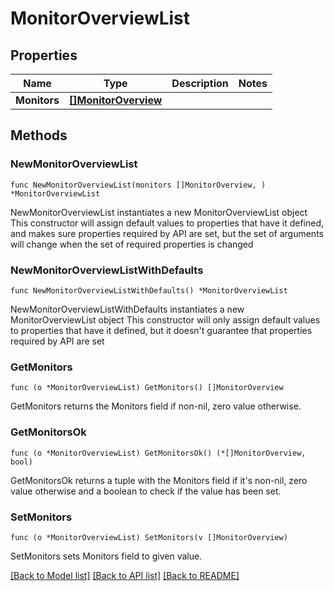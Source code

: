 # MonitorOverviewList

## Properties

Name | Type | Description | Notes
------------ | ------------- | ------------- | -------------
**Monitors** | [**[]MonitorOverview**](MonitorOverview.md) |  | 

## Methods

### NewMonitorOverviewList

`func NewMonitorOverviewList(monitors []MonitorOverview, ) *MonitorOverviewList`

NewMonitorOverviewList instantiates a new MonitorOverviewList object
This constructor will assign default values to properties that have it defined,
and makes sure properties required by API are set, but the set of arguments
will change when the set of required properties is changed

### NewMonitorOverviewListWithDefaults

`func NewMonitorOverviewListWithDefaults() *MonitorOverviewList`

NewMonitorOverviewListWithDefaults instantiates a new MonitorOverviewList object
This constructor will only assign default values to properties that have it defined,
but it doesn't guarantee that properties required by API are set

### GetMonitors

`func (o *MonitorOverviewList) GetMonitors() []MonitorOverview`

GetMonitors returns the Monitors field if non-nil, zero value otherwise.

### GetMonitorsOk

`func (o *MonitorOverviewList) GetMonitorsOk() (*[]MonitorOverview, bool)`

GetMonitorsOk returns a tuple with the Monitors field if it's non-nil, zero value otherwise
and a boolean to check if the value has been set.

### SetMonitors

`func (o *MonitorOverviewList) SetMonitors(v []MonitorOverview)`

SetMonitors sets Monitors field to given value.



[[Back to Model list]](../README.md#documentation-for-models) [[Back to API list]](../README.md#documentation-for-api-endpoints) [[Back to README]](../README.md)


